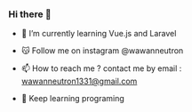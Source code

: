 ### Hi there 👋

- 🌱 I’m currently learning Vue.js and Laravel

- 😽  Follow me on instagram @wawanneutron

- 📫 How to reach me ? contact me by email : wawanneutron1331@gmail.com

- 💪 Keep learning programing
